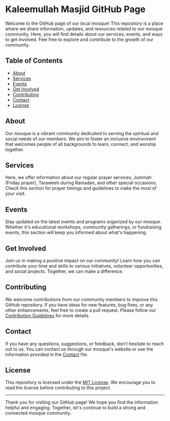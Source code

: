 # Kaleemullah Masjid GitHub Page

Welcome to the GitHub page of our local mosque! This repository is a place where we share information, updates, and resources related to our mosque community. Here, you will find details about our services, events, and ways to get involved. Feel free to explore and contribute to the growth of our community.

## Table of Contents

- [About](#about)
- [Services](#services)
- [Events](#events)
- [Get Involved](#get-involved)
- [Contributing](#contributing)
- [Contact](#contact)
- [License](#license)

## About

Our mosque is a vibrant community dedicated to serving the spiritual and social needs of our members. We aim to foster an inclusive environment that welcomes people of all backgrounds to learn, connect, and worship together.

## Services

Here, we offer information about our regular prayer services, Jummah (Friday prayer), Taraweeh during Ramadan, and other special occasions. Check this section for prayer timings and guidelines to make the most of your visit.

## Events

Stay updated on the latest events and programs organized by our mosque. Whether it's educational workshops, community gatherings, or fundraising events, this section will keep you informed about what's happening.

## Get Involved

Join us in making a positive impact on our community! Learn how you can contribute your time and skills to various initiatives, volunteer opportunities, and social projects. Together, we can make a difference.

## Contributing

We welcome contributions from our community members to improve this GitHub repository. If you have ideas for new features, bug fixes, or any other enhancements, feel free to create a pull request. Please follow our [Contribution Guidelines](CONTRIBUTING.md) for more details.

## Contact

If you have any questions, suggestions, or feedback, don't hesitate to reach out to us. You can contact us through our mosque's website or use the information provided in the [Contact](CONTACT.md) file.

## License

This repository is licensed under the [MIT License](LICENSE.md). We encourage you to read the license before contributing to this project.

---

Thank you for visiting our GitHub page! We hope you find the information helpful and engaging. Together, let's continue to build a strong and connected mosque community.
